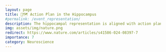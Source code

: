 ```yaml
---
layout: page
title: 📍🗺️ Action Plan in the Hippocampus
#permalink: /event_representation/
description: The hippocampal representation is aligned with action plan.
img: assets/img/nature.png
redirect: https://www.nature.com/articles/s41586-024-08397-7
importance: 7
category: Neuroscience
---
```

